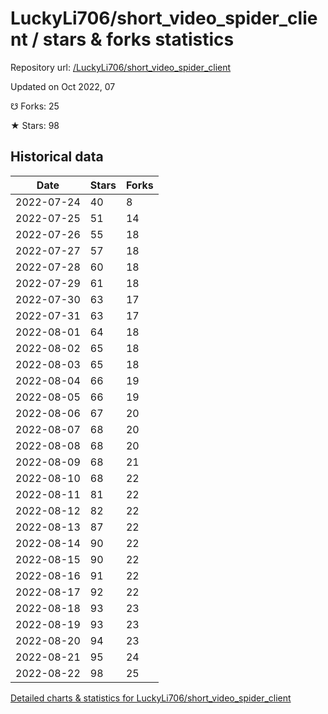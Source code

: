 # LuckyLi706/short_video_spider_client / stars & forks statistics

Repository url: [/LuckyLi706/short_video_spider_client](https://github.com/LuckyLi706/short_video_spider_client)

Updated on Oct 2022, 07

☋ Forks: 25

★ Stars: 98

## Historical data
| Date | Stars | Forks |
|------|-------|-------|
| 2022-07-24 | 40 | 8 | 
| 2022-07-25 | 51 | 14 | 
| 2022-07-26 | 55 | 18 | 
| 2022-07-27 | 57 | 18 | 
| 2022-07-28 | 60 | 18 | 
| 2022-07-29 | 61 | 18 | 
| 2022-07-30 | 63 | 17 | 
| 2022-07-31 | 63 | 17 | 
| 2022-08-01 | 64 | 18 | 
| 2022-08-02 | 65 | 18 | 
| 2022-08-03 | 65 | 18 | 
| 2022-08-04 | 66 | 19 | 
| 2022-08-05 | 66 | 19 | 
| 2022-08-06 | 67 | 20 | 
| 2022-08-07 | 68 | 20 | 
| 2022-08-08 | 68 | 20 | 
| 2022-08-09 | 68 | 21 | 
| 2022-08-10 | 68 | 22 | 
| 2022-08-11 | 81 | 22 | 
| 2022-08-12 | 82 | 22 | 
| 2022-08-13 | 87 | 22 | 
| 2022-08-14 | 90 | 22 | 
| 2022-08-15 | 90 | 22 | 
| 2022-08-16 | 91 | 22 | 
| 2022-08-17 | 92 | 22 | 
| 2022-08-18 | 93 | 23 | 
| 2022-08-19 | 93 | 23 | 
| 2022-08-20 | 94 | 23 | 
| 2022-08-21 | 95 | 24 | 
| 2022-08-22 | 98 | 25 | 


[Detailed charts & statistics for LuckyLi706/short_video_spider_client](https://reviewgithub.com/rep/LuckyLi706/short_video_spider_client)
